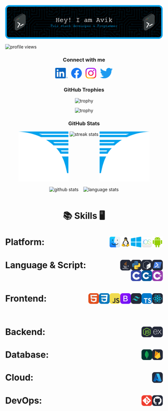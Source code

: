 <!-- banner image to be updated -->
<img src="images/header.png" alt="banner image">

<!-- profile views -->
<p align="left"> <img src="https://komarev.com/ghpvc/?username=avikagarwala&label=Profile%20views&color=0e75b6&style=flat" alt="profile views" /> </p>

<!-- social links -->
<h3 align="center">Connect with me</h3>

<p align="center">
    <a href="https://linkedin.com/in/avikagarwala"><img height="34" src="images/socials/linkedin.svg" alt="LinkedIn"></a>&nbsp;&nbsp;
    <a href="https://facebook.com/avikagarwala"><img height="34" src="images/socials/facebook.svg" alt="Facebook"></a>&nbsp;&nbsp;
    <a href="https://instagram.com/avikagarwala_"><img height="34" src="images/socials/instagram.svg" alt="Instagram"></a>&nbsp;&nbsp;
    <a href="https://twitter.com/AvikAgarwala"><img height="34" src="images/socials/twitter.svg" alt="Twitter"></a>
</p>

<!-- github trophies -->
<h3 align="center">GitHub Trophies</h3>
<div align="center">
  
![trophy](https://github-profile-trophy.vercel.app/?username=AvikAgarwala&theme=dark_lover&no-frame=true&no-bg=true&column=3&title=Commits,Followers,Stars)
<br>

![trophy](https://github-profile-trophy.vercel.app/?username=AvikAgarwala&theme=dark_lover&no-frame=true&no-bg=true&column=3&title=PullRequest,Repositories,Reviews)
</div>

<!-- github stats -->
<h3 align="center">GitHub Stats</h3>
<div align="center">
    <img height="160px" width="160px" src="images/wings/left.svg" alt="left wing"> <!-- to be made responsive -->
    <img align="top" src="https://github-readme-streak-stats.herokuapp.com/?user=AvikAgarwala&theme=windows-dark&hide_border=true" alt="streak stats">
    <img height="160px" width="160px" src="images/wings/right.svg" alt="right wing">  <!-- to be made responsive -->
    <p></p>
    <img src="https://github-readme-stats.vercel.app/api?username=AvikAgarwala&show_icons=true&locale=en&theme=github_dark&hide_border=true&bg_color=000000&count_private=true" alt="github stats">
    &nbsp;&nbsp;
    <img align=top src="https://github-readme-stats.vercel.app/api/top-langs?username=AvikAgarwala&show_icons=true&locale=en&theme=github_dark&hide_border=true&bg_color=000000&layout=compact&langs_count=10" height="194.8px" alt="language stats">
</div>
<br>

<!-- Skills -->
<h1 align=center>

:books: Skills :desktop_computer:
</h1>

<h1>Platform:&nbsp;&nbsp; <!-- Platform -->
    <img src="images/platforms/android.svg" height="34" alt="Android" align=right>&nbsp;&nbsp;
    <img src="images/platforms/ios.png" height="34" alt="iOS" align=right>&nbsp;&nbsp;
    <img src="images/platforms/windows.svg" height="34" alt="Windows" align=right>&nbsp;&nbsp;
    <img src="images/platforms/linux.svg" height="34" alt="Linux" align=right>&nbsp;&nbsp;
    <img src="images/platforms/macos.svg" height="34" alt="macOS" align=right>&nbsp;&nbsp;
</h1>

<h1>Language & Script:&nbsp;&nbsp; <!-- Language & Script -->
    <img src="images/languages/pwsh.svg" height="34" alt="PowerShell" align=right>&nbsp;&nbsp;
    <img src="images/languages/bash.svg" height="34" alt="bash" align=right>&nbsp;&nbsp;
    <img src="images/languages/python.svg" height="34" alt="python" align=right>&nbsp;&nbsp;
    <img src="images/languages/java.svg" height="34" alt="JAVA" align=right>&nbsp;&nbsp;
    <img src="images/languages/c-sharp.svg" height="34" alt="C#" align=right>&nbsp;&nbsp;
    <img src="images/languages/cpp.svg" height="34" alt="C++" align=right>&nbsp;&nbsp;
    <img src="images/languages/c.svg" height="34" alt="C" align=right>&nbsp;&nbsp;
</h1>

<h1>Frontend:&nbsp;&nbsp; <!-- Frontend -->
    <img src="images/frontend/react.svg" height="34" alt="React" align=right>&nbsp;&nbsp;
    <img src="images/frontend/typescript.svg" height="34" alt="TypeScrip" align=right>&nbsp;&nbsp;
    <img src="images/frontend/tailwind-css.svg" height="34" alt="Tailwind CSS" align=right>&nbsp;&nbsp;
    <img src="images/frontend/bootstrap.svg" height="34" alt="Bootstrap" align=right>&nbsp;&nbsp;
    <img src="images/frontend/js.svg" height="34" alt="JavaScript" align=right>&nbsp;&nbsp;
    <img src="images/frontend/css.svg" height="34" alt="CSS" align=right>&nbsp;&nbsp;
    <img src="images/frontend/html.svg" height="34" alt="HTML" align=right>&nbsp;&nbsp;
</h1>

<h1>Backend:&nbsp;&nbsp; <!-- Backend -->
    <img src="images/backend/express-js.svg" height="34" alt="ExpressJS" align=right>&nbsp;&nbsp;
    <img src="images/backend/node-js.svg" height="34" alt="Node.js" align=right>&nbsp;&nbsp;
</h1>

<h1>Database:&nbsp;&nbsp; <!-- Database -->
    <img src="images/database/firebase.svg" height="34" alt="Firebase" align=right>&nbsp;&nbsp;
    <img src="images/database/mongo-db.svg" height="34" alt="MongoDB" align=right>&nbsp;&nbsp;
</h1>

<h1>Cloud:&nbsp;&nbsp; <!-- Cloud -->
    <img src="images/cloud/azure.svg" height="34" alt="Azure" align=right>&nbsp;&nbsp;
</h1>

<h1>DevOps:&nbsp;&nbsp; <!-- DevOps -->
    <img src="images/dev-ops/github.svg" height="34" alt="Github" align=right>&nbsp;&nbsp;
    <img src="images/dev-ops/git.svg" height="34" alt="Git" align=right>&nbsp;&nbsp;
</h1>
